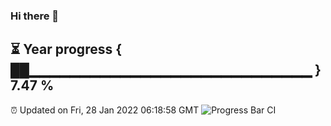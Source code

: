 ### Hi there 👋
⏳ Year progress { ██▁▁▁▁▁▁▁▁▁▁▁▁▁▁▁▁▁▁▁▁▁▁▁▁▁▁▁▁ } 7.47 %
---
⏰ Updated on Fri, 28 Jan 2022 06:18:58 GMT
![Progress Bar CI](https://github.com/liununu/liununu/workflows/Progress%20Bar%20CI/badge.svg)
